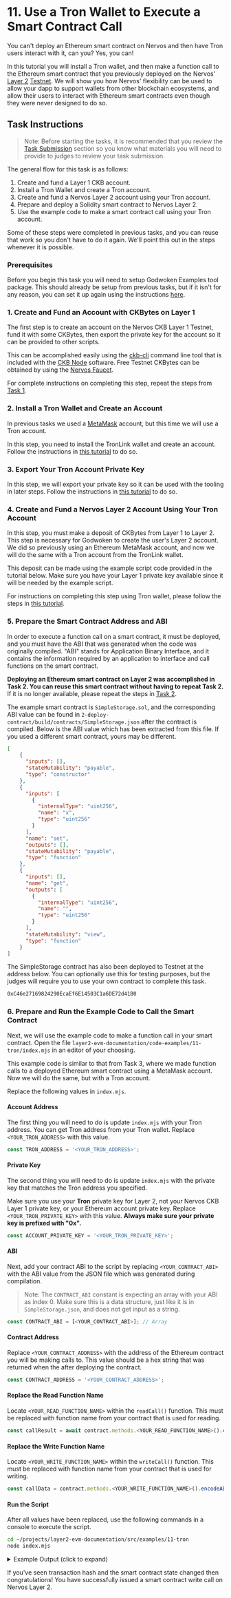 # 11. Use a Tron Wallet to Execute a Smart Contract Call

You can't deploy an Ethereum smart contract on Nervos and then have Tron users interact with it, can you? Yes, you can!

In this tutorial you will install a Tron wallet, and then make a function call to the Ethereum smart contract that you previously deployed on the Nervos' [Layer 2](https://github.com/Kuzirashi/gw-gitcoin-instruction/blob/master/src/conceptual-explainers/structure.md#layer-1--layer-2) [Testnet](https://github.com/Kuzirashi/gw-gitcoin-instruction/tree/master/src/conceptual-explainers/structure.md#mainnet--testnet--devnet). We will show you how Nervos' flexibility can be used to allow your dapp to support wallets from other blockchain ecosystems, and allow their users to interact with Ethereum smart contracts even though they were never designed to do so.

## Task Instructions

> Note: Before starting the tasks, it is recommended that you review the [Task Submission](#task-submission) section so you know what materials you will need to provide to judges to review your task submission.

The general flow for this task is as follows:

1. Create and fund a Layer 1 CKB account.
2. Install a Tron Wallet and create a Tron account.
3. Create and fund a Nervos Layer 2 account using your Tron account.
4. Prepare and deploy a Solidity smart contract to Nervos Layer 2.
5. Use the example code to make a smart contract call using your Tron account.

Some of these steps were completed in previous tasks, and you can reuse that work so you don't have to do it again. We'll point this out in the steps whenever it is possible.

### Prerequisites

Before you begin this task you will need to setup Godwoken Examples tool package. This should already be setup from previous tasks, but if it isn't for any reason, you can set it up again using the instructions [here](https://github.com/Kuzirashi/gw-gitcoin-instruction/blob/master/src/component-tutorials/3.setup.and.use.account.cli.md#setup-the-godwoken-examples-tools-package).

### 1. Create and Fund an Account with CKBytes on Layer 1

The first step is to create an account on the Nervos CKB Layer 1 Testnet, fund it with some CKBytes, then export the private key for the account so it can be provided to other scripts. 

This can be accomplished easily using the [ckb-cli](conceptual-explainers/tooling.md#ckb-cli) command line tool that is included with the [CKB Node](conceptual-explainers/tooling.md#ckb-node) software. Free Testnet CKBytes can be obtained by using the [Nervos Faucet](https://github.com/Kuzirashi/gw-gitcoin-instruction/tree/master/src/conceptual-explainers/infrastructure.md#nervos-faucet).

For complete instructions on completing this step, repeat the steps from [Task 1](https://github.com/Kuzirashi/gw-gitcoin-instruction/tree/master/src/component-tutorials/1.setup.account.in.ckb.cli.md).

### 2. Install a Tron Wallet and Create an Account

In previous tasks we used a [MetaMask](https://github.com/Kuzirashi/gw-gitcoin-instruction/blob/master/src/conceptual-explainers/wallets.md#metamask) account, but this time we will use a Tron account.

In this step, you need to install the TronLink wallet and create an account. Follow the instructions in [this tutorial](https://github.com/Kuzirashi/gw-gitcoin-instruction/tree/master/src/component-tutorials/8.setup.tronlink.md) to do so.

### 3. Export Your Tron Account Private Key

In this step, we will export your private key so it can be used with the tooling in later steps. Follow the instructions in [this tutorial](https://github.com/Kuzirashi/gw-gitcoin-instruction/tree/master/src/component-tutorials/10.extract.tron.private.key.md) to do so.

### 4. Create and Fund a Nervos Layer 2 Account Using Your Tron Account

In this step, you must make a deposit of CKBytes from Layer 1 to Layer 2. This step is necessary for Godwoken to create the user's Layer 2 account. We did so previously using an Ethereum MetaMask account, and now we will do the same with a Tron account from the TronLink wallet.

This deposit can be made using the example script code provided in the tutorial below. Make sure you have your Layer 1 private key available since it will be needed by the example script.

For instructions on completing this step using Tron wallet, please follow the steps in [this tutorial](https://github.com/Kuzirashi/gw-gitcoin-instruction/tree/master/src/component-tutorials/9.layer2.deposit.tron.md).

### 5. Prepare the Smart Contract Address and ABI

In order to execute a function call on a smart contract, it must be deployed, and you must have the ABI that was generated when the code was originally compiled. "ABI" stands for Application Binary Interface, and it contains the information required by an application to interface and call functions on the smart contract.

**Deploying an Ethereum smart contract on Layer 2 was accomplished in Task 2. You can reuse this smart contract without having to repeat Task 2.** If it is no longer available, please repeat the steps in [Task 2](https://github.com/Kuzirashi/gw-gitcoin-instruction/tree/master/src/tasks/2.deploy.eth.contract.md).

The example smart contract is `SimpleStorage.sol`, and the corresponding ABI value can be found in `2-deploy-contract/build/contracts/SimpleStorage.json` after the contract is compiled. Below is the ABI value which has been extracted from this file. If you used a different smart contract, yours may be different.

```json
[
    {
      "inputs": [],
      "stateMutability": "payable",
      "type": "constructor"
    },
    {
      "inputs": [
        {
          "internalType": "uint256",
          "name": "x",
          "type": "uint256"
        }
      ],
      "name": "set",
      "outputs": [],
      "stateMutability": "payable",
      "type": "function"
    },
    {
      "inputs": [],
      "name": "get",
      "outputs": [
        {
          "internalType": "uint256",
          "name": "",
          "type": "uint256"
        }
      ],
      "stateMutability": "view",
      "type": "function"
    }
]
```

The SimpleStorage contract has also been deployed to Testnet at the address below. You can optionally use this for testing purposes, but the judges will require you to use your own contract to complete this task.

```txt
0xC46e27169824290EcaEf6E14503C1a6DE72d41B0
```

### 6. Prepare and Run the Example Code to Call the Smart Contract

Next, we will use the example code to make a function call in your smart contract. Open the file `layer2-evm-documentation/code-examples/11-tron/index.mjs` in an editor of your choosing.

This example code is similar to that from Task 3, where we made function calls to a deployed Ethereum smart contract using a MetaMask account. Now we will do the same, but with a Tron account.

Replace the following values in `index.mjs`.

#### Account Address

The first thing you will need to do is update `index.mjs` with your Tron address. You can get Tron address from your Tron wallet. Replace `<YOUR_TRON_ADDRESS>` with this value.

```js
const TRON_ADDRESS = '<YOUR_TRON_ADDRESS>';
```

#### Private Key

The second thing you will need to do is update `index.mjs` with the private key that matches the Tron address you specified.

Make sure you use your **Tron** private key for Layer 2, not your Nervos CKB Layer 1 private key, or your Ethereum account private key. Replace `<YOUR_TRON_PRIVATE_KEY>` with this value. **Always make sure your private key is prefixed with "0x".**

```js
const ACCOUNT_PRIVATE_KEY = '<YOUR_TRON_PRIVATE_KEY>';
```

#### ABI

Next, add your contract ABI to the script by replacing `<YOUR_CONTRACT_ABI>` with the ABI value from the JSON file which was generated during compilation.

> Note: The `CONTRACT_ABI` constant is expecting an array with your ABI as index 0. Make sure this is a data structure, just like it is in `SimpleStorage.json`, and does not get input as a string.

```js
const CONTRACT_ABI = [<YOUR_CONTRACT_ABI>]; // Array
```

#### Contract Address

Replace `<YOUR_CONTRACT_ADDRESS>` with the address of the Ethereum contract you will be making calls to. This value should be a hex string that was returned when the after deploying the contract.

```js
const CONTRACT_ADDRESS = '<YOUR_CONTRACT_ADDRESS>';
```

#### Replace the Read Function Name

Locate `<YOUR_READ_FUNCTION_NAME>` within the `readCall()` function. This must be replaced with function name from your contract that is used for reading.

```js
const callResult = await contract.methods.<YOUR_READ_FUNCTION_NAME>().call();
```

#### Replace the Write Function Name

Locate `<YOUR_WRITE_FUNCTION_NAME>` within the `writeCall()` function. This must be replaced with function name from your contract that is used for writing.

```js
const callData = contract.methods.<YOUR_WRITE_FUNCTION_NAME>().encodeABI();
```

#### Run the Script

After all values have been replaced, use the following commands in a console to execute the script.

```sh
cd ~/projects/layer2-evm-documentation/src/examples/11-tron
node index.mjs
```

<details>
<summary>Example Output (click to expand)</summary>

```txt
➜ node index.mjs
Using Tron address: TFrSJCrSJai8H2Kc32TP3nEzuWsXu8YnUJ
Calling contract...
Read call result: 400
{
  tx: {
    from: '0x4088F10C8D7EC48D19035D8C0709397E2FEC18C3',
    to: '0x3E3b7616812290B60ceEcF412C9CDf941Da841A9',
    nonce: '0x0',
    gasPrice: '0x0',
    gas: '0x271110',
    value: '0x0',
    data: '0x60fe47b10000000000000000000000000000000000000000000000000000000000000309'
  }
}
Write call transaction hash: 0x03120a01d066fb973f4cbce4eb70b684312c05a373a8e99218b349bb6de81eae
Waiting for tx receipt doesn't work for Tron calls, but if transaction was submitted then you can check the smart-contract state after 120s and the state should be changed successfully. Waiting 2 minutes...
Write call finished.
Read call result: 777
```

</details>

If you've seen transaction hash and the smart contract state changed then congratulations! You have successfully issued a smart contract write call on Nervos Layer 2.